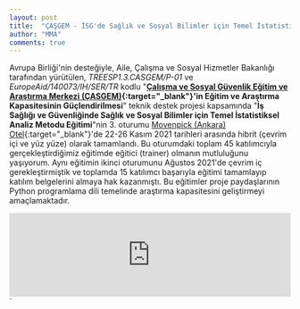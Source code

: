 ```yaml
---
layout: post
title:  "ÇAŞGEM - İSG'de Sağlık ve Sosyal Bilimler için Temel İstatistiksel Analiz Metodu Eğitimi"
author: "MMA"
comments: true
---
```


Avrupa Birliği'nin desteğiyle, Aile, Çalışma ve Sosyal Hizmetler Bakanlığı tarafından yürütülen, _TREESP1.3.CASGEM/P-01_ ve _EuropeAid/140073/IH/SER/TR_ kodlu "**[Çalışma ve Sosyal Güvenlik Eğitim ve Araştırma Merkezi (ÇASGEM)](https://www.casgemeuproject.org/){:target="_blank"}'in Eğitim ve Araştırma Kapasitesinin Güçlendirilmesi**" teknik destek projesi kapsamında "**İş Sağlığı ve Güvenliğinde Sağlık ve Sosyal Bilimler için Temel İstatistiksel Analiz Metodu Eğitimi**"nin 3. oturumu [Movenpick (Ankara) Otel](https://www.movenpick.com/en/europe/turkey/ankara/hotel-ankara/overview/){:target="_blank"}'de 22-26 Kasım 2021 tarihleri arasında hibrit (çevrim içi ve yüz yüze) olarak tamamlandı. Bu oturumdaki toplam 45 katılımcıyla gerçekleştirdiğimiz eğitimde eğitici (trainer) olmanın mutluluğunu yaşıyorum. Aynı eğitimin ikinci oturumunu Ağustos 2021'de çevrim iç gerekleştirmiştik ve toplamda 15 katılımcı başarıyla eğitimi tamamlayıp katılım belgelerini almaya hak kazanmıştı. Bu eğitimler proje paydaşlarının Python programlama dili temelinde araştırma kapasitesini geliştirmeyi amaçlamaktadır.

<iframe class="slideshow-iframe" src="https://mmuratarat.github.io/turkish/slides/my-pics1.html" style="width:100%" frameborder="0" scrolling="no" onload="resizeIframe(this)"></iframe>`
